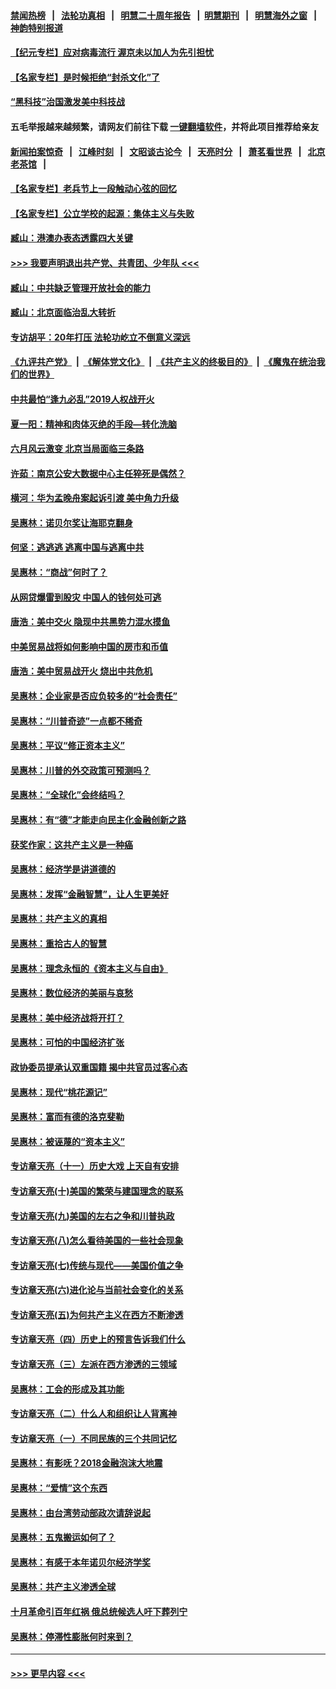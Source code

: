 #### [禁闻热榜](热点新闻.md?=0)  &nbsp;&nbsp;|&nbsp;&nbsp; [法轮功真相](https://github.com/gfw-breaker/truth/blob/master/README.md?=0) &nbsp;&nbsp;|&nbsp;&nbsp; [明慧二十周年报告](https://github.com/gfw-breaker/mh-reports/blob/master/README.md?=0) &nbsp;&nbsp;|&nbsp;&nbsp;[明慧期刊](https://github.com/gfw-breaker/mh-qikan) &nbsp;&nbsp;|&nbsp;&nbsp; [明慧海外之窗](https://github.com/gfw-breaker/mh-news/blob/master/README.md?=0) &nbsp;&nbsp;|&nbsp;&nbsp; [神韵特别报道](https://github.com/gfw-breaker/mh-news/blob/master/shenyun.md?=0)
#### [【纪元专栏】应对病毒流行 渥京未以加人为先引担忧](../pages/nsc423/n11875714.md?t=02262202) 
#### [【名家专栏】是时候拒绝“封杀文化”了](../pages/nsc423/n11814093.md?t=02262202) 
#### [“黑科技”治国激发美中科技战](../pages/nsc423/n11638056.md?t=02262202) 
#### 五毛举报越来越频繁，请网友们前往下载 [一键翻墙软件](https://github.com/gfw-breaker/ssr-accounts)，并将此项目推荐给亲友
#### [新闻拍案惊奇](https://github.com/gfw-breaker/banned-news/blob/master/pages/link4.md) &nbsp;&nbsp;|&nbsp;&nbsp; [江峰时刻](https://github.com/gfw-breaker/banned-news/blob/master/pages/link4.md) &nbsp;&nbsp;|&nbsp;&nbsp; [文昭谈古论今](https://github.com/gfw-breaker/banned-news/blob/master/pages/link4.md) &nbsp;&nbsp;|&nbsp;&nbsp; [天亮时分](https://github.com/gfw-breaker/banned-news/blob/master/pages/link4.md) &nbsp;&nbsp;|&nbsp;&nbsp; [萧茗看世界](https://github.com/gfw-breaker/banned-news/blob/master/pages/link4.md) &nbsp;&nbsp;|&nbsp;&nbsp; [北京老茶馆](https://github.com/gfw-breaker/banned-news/blob/master/pages/link4.md) &nbsp;&nbsp;|&nbsp;&nbsp; 
#### [【名家专栏】老兵节上一段触动心弦的回忆](../pages/nsc423/n11646016.md?t=02262202) 
#### [【名家专栏】公立学校的起源：集体主义与失败](../pages/nsc423/n11601833.md?t=02262202) 
#### [臧山：港澳办表态透露四大关键](../pages/nsc423/n11421628.md?t=02262202) 
#### [>>> 我要声明退出共产党、共青团、少年队 <<<](https://github.com/begood0513/goodnews/blob/master/quit/letter.md) 
#### [臧山：中共缺乏管理开放社会的能力](../pages/nsc423/n11407457.md?t=02262202) 
#### [臧山：北京面临治乱大转折](../pages/nsc423/n11406895.md?t=02262202) 
#### [专访胡平：20年打压 法轮功屹立不倒意义深远](../pages/nsc423/n11398800.md?t=02262202) 
#### [《九评共产党》](https://github.com/begood0513/9ping.md/blob/master/README.md) &nbsp;|&nbsp; [《解体党文化》](../../../../jtdwh.md/blob/master/README.md)  &nbsp;|&nbsp; [《共产主义的终极目的》](../../../../gczydzjmd.md/blob/master/README.md) &nbsp;|&nbsp; [《魔鬼在统治我们的世界》](../../../../mgztzwmdsj.md/blob/master/README.md) 
#### [中共最怕“逢九必乱”2019人权战开火](../pages/nsc423/n11385248.md?t=02262202) 
#### [夏一阳：精神和肉体灭绝的手段—转化洗脑](../pages/nsc423/n11368250.md?t=02262202) 
#### [六月风云激变 北京当局面临三条路](../pages/nsc423/n11313668.md?t=02262202) 
#### [许茹：南京公安大数据中心主任猝死是偶然？](../pages/nsc423/n11064744.md?t=02262202) 
#### [横河：华为孟晚舟案起诉引渡 美中角力升级](../pages/nsc423/n11027230.md?t=02262202) 
#### [吴惠林：诺贝尔奖让海耶克翻身](../pages/nsc423/n10890049.md?t=02262202) 
#### [何坚：逃逃逃 逃离中国与逃离中共](../pages/nsc423/n10592891.md?t=02262202) 
#### [吴惠林：“商战”何时了？](../pages/nsc423/n10573558.md?t=02262202) 
#### [从网贷爆雷到股灾 中国人的钱何处可逃](../pages/nsc423/n10572800.md?t=02262202) 
#### [唐浩：美中交火 隐现中共黑势力混水摸鱼](../pages/nsc423/n10544040.md?t=02262202) 
#### [中美贸易战将如何影响中国的房市和币值](../pages/nsc423/n10543697.md?t=02262202) 
#### [唐浩：美中贸易战开火 烧出中共危机](../pages/nsc423/n10540126.md?t=02262202) 
#### [吴惠林：企业家是否应负较多的“社会责任”](../pages/nsc423/n10535022.md?t=02262202) 
#### [吴惠林：“川普奇迹”一点都不稀奇](../pages/nsc423/n10512808.md?t=02262202) 
#### [吴惠林：平议“修正资本主义”](../pages/nsc423/n10495724.md?t=02262202) 
#### [吴惠林：川普的外交政策可预测吗？](../pages/nsc423/n10462387.md?t=02262202) 
#### [吴惠林：“全球化”会终结吗？](../pages/nsc423/n10452838.md?t=02262202) 
#### [吴惠林：有“德”才能走向民主化金融创新之路](../pages/nsc423/n10432292.md?t=02262202) 
#### [获奖作家：这共产主义是一种癌](../pages/nsc423/n10431541.md?t=02262202) 
#### [吴惠林：经济学是讲道德的](../pages/nsc423/n10398014.md?t=02262202) 
#### [吴惠林：发挥“金融智慧”，让人生更美好](../pages/nsc423/n10375019.md?t=02262202) 
#### [吴惠林：共产主义的真相](../pages/nsc423/n10351394.md?t=02262202) 
#### [吴惠林：重拾古人的智慧](../pages/nsc423/n10337691.md?t=02262202) 
#### [吴惠林：理念永恒的《资本主义与自由》](../pages/nsc423/n10316274.md?t=02262202) 
#### [吴惠林：数位经济的美丽与哀愁](../pages/nsc423/n10292946.md?t=02262202) 
#### [吴惠林：美中经济战将开打？](../pages/nsc423/n10258825.md?t=02262202) 
#### [吴惠林：可怕的中国经济扩张](../pages/nsc423/n10219147.md?t=02262202) 
#### [政协委员提承认双重国籍 揭中共官员过客心态](../pages/nsc423/n10208809.md?t=02262202) 
#### [吴惠林：现代“桃花源记”](../pages/nsc423/n10185234.md?t=02262202) 
#### [吴惠林：富而有德的洛克斐勒](../pages/nsc423/n10142264.md?t=02262202) 
#### [吴惠林：被诬蔑的“资本主义”](../pages/nsc423/n10124816.md?t=02262202) 
#### [专访章天亮（十一）历史大戏 上天自有安排](../pages/nsc423/n10094905.md?t=02262202) 
#### [专访章天亮(十)美国的繁荣与建国理念的联系](../pages/nsc423/n10094899.md?t=02262202) 
#### [专访章天亮(九)美国的左右之争和川普执政](../pages/nsc423/n10094889.md?t=02262202) 
#### [专访章天亮(八)怎么看待美国的一些社会现象](../pages/nsc423/n10094857.md?t=02262202) 
#### [专访章天亮(七)传统与现代——美国价值之争](../pages/nsc423/n10093140.md?t=02262202) 
#### [专访章天亮(六)进化论与当前社会变化的关系](../pages/nsc423/n10092036.md?t=02262202) 
#### [专访章天亮(五)为何共产主义在西方不断渗透](../pages/nsc423/n10083620.md?t=02262202) 
#### [专访章天亮（四）历史上的预言告诉我们什么](../pages/nsc423/n10083606.md?t=02262202) 
#### [专访章天亮（三）左派在西方渗透的三领域](../pages/nsc423/n10081115.md?t=02262202) 
#### [吴惠林：工会的形成及其功能](../pages/nsc423/n10080633.md?t=02262202) 
#### [专访章天亮（二）什么人和组织让人背离神](../pages/nsc423/n10076637.md?t=02262202) 
#### [专访章天亮（一）不同民族的三个共同记忆](../pages/nsc423/n10074188.md?t=02262202) 
#### [吴惠林：有影呒？2018金融泡沫大地震](../pages/nsc423/n10040534.md?t=02262202) 
#### [吴惠林：“爱情”这个东西](../pages/nsc423/n10019423.md?t=02262202) 
#### [吴惠林：由台湾劳动部政次请辞说起](../pages/nsc423/n9979679.md?t=02262202) 
#### [吴惠林：五鬼搬运如何了？](../pages/nsc423/n9925338.md?t=02262202) 
#### [吴惠林：有感于本年诺贝尔经济学奖](../pages/nsc423/n9871883.md?t=02262202) 
#### [吴惠林：共产主义渗透全球](../pages/nsc423/n9812748.md?t=02262202) 
#### [十月革命引百年红祸 俄总统候选人吁下葬列宁](../pages/nsc423/n9810182.md?t=02262202) 
#### [吴惠林：停滞性膨胀何时来到？](../pages/nsc423/n9764136.md?t=02262202) 

----
#### [ >>> 更早内容 <<< ](../indexes/nsc423-earlier.md)
